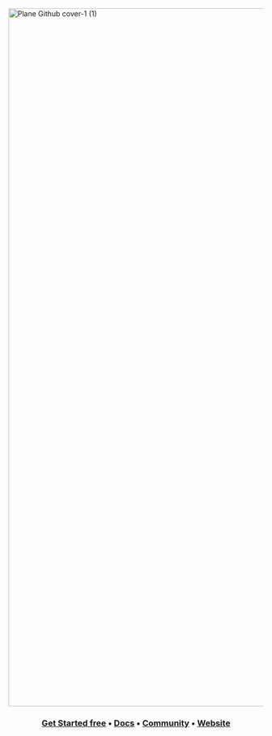<img width="4096" height="1381" alt="Plane Github cover-1 (1)" src="https://github.com/user-attachments/assets/2920647b-0041-4311-bae6-73dfbe1d3efb" />

<h3 align="center">
  <b><a href="https://app.plane.so/">Get Started free</a></b>
  •
  <a href="https://docs.plane.so/">Docs</a>
  •
  <a href="https://discord.com/invite/A92xrEGCge">Community</a>
  •
  <a href="https://plane.so/">Website</a>
  </h3>
